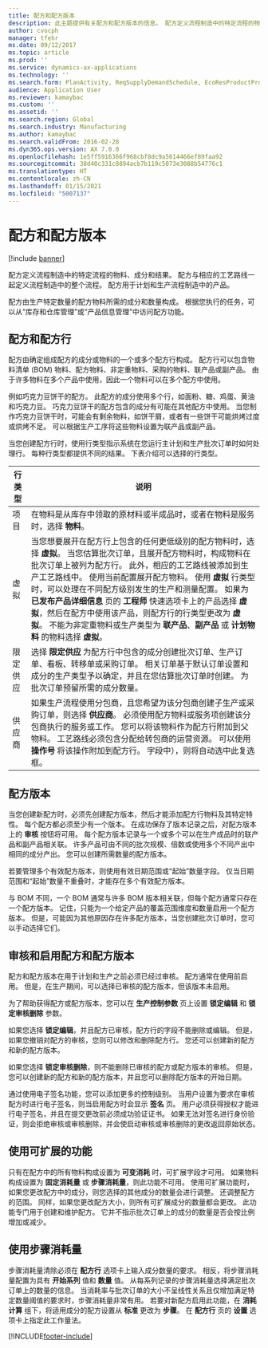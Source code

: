 ```yaml
---
title: 配方和配方版本
description: 此主题提供有关配方和配方版本的信息。 配方定义流程制造中的特定流程的物料、成分和结果。 配方用于计划和生产流程制造中的产品。
author: cvocph
manager: tfehr
ms.date: 09/12/2017
ms.topic: article
ms.prod: ''
ms.service: dynamics-ax-applications
ms.technology: ''
ms.search.form: PlanActivity, ReqSupplyDemandSchedule, EcoResProductProdTypeFormulaNoActiveFormulaFormPart
audience: Application User
ms.reviewer: kamaybac
ms.custom: ''
ms.assetid: ''
ms.search.region: Global
ms.search.industry: Manufacturing
ms.author: kamaybac
ms.search.validFrom: 2016-02-28
ms.dyn365.ops.version: AX 7.0.0
ms.openlocfilehash: 1e5ff5916366f968cbf8dc9a5614466ef89faa92
ms.sourcegitcommit: 38d40c331c8894acb7b119c5073e3088b54776c1
ms.translationtype: HT
ms.contentlocale: zh-CN
ms.lasthandoff: 01/15/2021
ms.locfileid: "5007137"
---
```

# <a name="formulas-and-formula-versions"></a>配方和配方版本

[!include [banner](../includes/banner.md)]

配方定义流程制造中的特定流程的物料、成分和结果。 配方与相应的工艺路线一起定义流程制造中的整个流程。 配方用于计划和生产流程制造中的产品。

配方由生产特定数量的配方物料所需的成分和数量构成。 根据您执行的任务，可以从“库存和仓库管理”或“产品信息管理”中访问配方功能。

## <a name="formulas-and-formula-lines"></a>配方和配方行
配方由确定组成配方的成分或物料的一个或多个配方行构成。 配方行可以包含物料清单 (BOM) 物料、配方物料、非定重物料、采购的物料、联产品或副产品。 由于许多物料在多个产品中使用，因此一个物料可以在多个配方中使用。

例如巧克力豆饼干的配方。 此配方的成分使用多个行，如面粉、糖、鸡蛋、黄油和巧克力豆。 巧克力豆饼干的配方包含的成分有可能在其他配方中使用。 当您制作巧克力豆饼干时，可能会有剩余物料，如饼干屑，或者有一些饼干可能烘烤过度或烘烤不足。 可以根据生产工序将这些物料设置为联产品或副产品。

当您创建配方行时，使用行类型指示系统在您运行主计划和生产批次订单时如何处理行。 每种行类型都提供不同的结果。 下表介绍可以选择的行类型。 

| 行类型     | 说明  |
|---------------|--------------|
| 项目          | 在物料是从库存中领取的原材料或半成品时，或者在物料是服务时，选择 **物料**。 |
| 虚拟       | 当您想要展开在配方行上包含的任何更低级别的配方物料时，选择 **虚拟**。 当您估算批次订单，且展开配方物料时，构成物料在批次订单上被列为配方行。 此外，相应的工艺路线被添加到生产工艺路线中。 使用当前配置展开配方物料。 使用 **虚拟** 行类型时，可以处理在不同配方级别发生的生产和测量配置。 如果为 **已发布产品详细信息** 页的 **工程师** 快速选项卡上的产品选择 **虚拟**，然后在配方中使用该产品，则配方行的行类型更改为 **虚拟**。 不能为非定重物料或生产类型为 **联产品**、**副产品** 或 **计划物料** 的物料选择 **虚拟**。 |
| 限定供应 | 选择 **限定供应** 为配方行中包含的成分创建批次订单、生产订单、看板、转移单或采购订单。 相关订单基于默认订单设置和成分的生产类型予以确定，并且在您估算批次订单时创建。 为批次订单预留所需的成分数量。 |
| 供应商        | 如果生产流程使用分包商，且您希望为该分包商创建子生产或采购订单，则选择 **供应商**。 必须使用配方物料或服务项创建该分包商执行的服务或工作。 您可以将该物料作为配方行附加到父物料。 工艺路线必须包含分配给转包商的运营资源。 可以使用 **操作号** 将该操作附加到配方行。 字段中），则将自动选中此复选框。 |

## <a name="formula-versions"></a>配方版本
当您创建新配方时，必须先创建配方版本，然后才能添加配方行物料及其特定特性。 每个配方都必须至少有一个版本。 在成功保存了版本记录之后，对配方版本上的 **审核** 按钮将可用。 每个配方版本记录与一个或多个可以在生产成品时的联产品和副产品相关联。 许多产品可由不同的批次规模、倍数或使用多个不同产出中相同的成分产出。 您可以创建所需数量的配方版本。

若要管理多个有效配方版本，则使用有效日期范围或“起始”数量字段。 仅当日期范围和“起始”数量不重叠时，才能存在多个有效配方版本。

与 BOM 不同，一个 BOM 通常与许多 BOM 版本相关联，但每个配方通常只存在一个配方版本。 记住，只能为一个给定产品的覆盖范围维度和数量启用一个配方版本。 但是，可能因为其他原因存在许多配方版本，当您创建批次订单时，您可以手动选择它们。

## <a name="approve-and-activate-formulas-and-formula-versions"></a>审核和启用配方和配方版本
配方和配方版本在用于计划和生产之前必须已经过审核。 配方通常在使用前启用。 但是，在生产期间，可以选择已审核的配方版本，但该版本未启用。

为了帮助获得配方或配方版本，您可以在 **生产控制参数** 页上设置 **锁定编辑** 和 **锁定审核删除** 参数。

如果您选择 **锁定编辑**，并且配方已审核，配方行的字段不能删除或编辑。 但是，如果您撤销对配方的审核，您则可以修改和删除配方行。 您还可以创建新的配方和新的配方版本。

如果您选择 **锁定审核删除**，则不能删除已审核的配方或配方版本的审核。 但是，您可以创建新的配方和新的配方版本，并且您可以删除配方版本的开始日期。

通过使用电子签名功能，您可以添加更多的控制级别。 当用户设置为要求在审核配方时进行电子签名，则当启用配方时会显示 **签名** 页。 用户必须获得授权才能进行电子签名，并且在提交更改前必须成功验证证书。 如果无法对签名进行身份验证，则会拒绝审核或审核删除，并会使启动审核或审核删除的更改返回原始状态。

## <a name="use-the-scalable-feature"></a>使用可扩展的功能
只有在配方中的所有物料构成设置为 **可变消耗** 时，可扩展字段才可用。 如果物料构成设置为 **固定消耗量** 或 **步骤消耗量**，则此功能不可用。 使用可扩展功能时，如果您更改配方中的成分，则您选择的其他成分的数量会进行调整。 还调整配方的范围。 同样，如果您更改配方大小，则所有可扩展成分的数量都会更改。 此功能专门用于创建和维护配方。 它并不指示批次订单上的成分的数量是否会按比例增加或减少。

## <a name="use-step-consumption"></a>使用步骤消耗量
步骤消耗量清除必须在 **配方行** 选项卡上输入成分数量的要求。 相反，将步骤消耗量配置为具有 **开始系列** 值和 **数量** 值。 从每系列记录的步骤消耗量选择满足批次订单上的数量的信息。 当消耗率与批次订单的大小不呈线性关系且仅增加满足特定数量阈值的要求时，步骤消耗量非常有用。 若要对新配方启用此功能，在 **消耗计算** 组下，将适用成分的配方设置从 **标准** 更改为 **步骤**。 在 **配方行** 页的 **设置** 选项卡上指定此工作量法。


[!INCLUDE[footer-include](../../includes/footer-banner.md)]